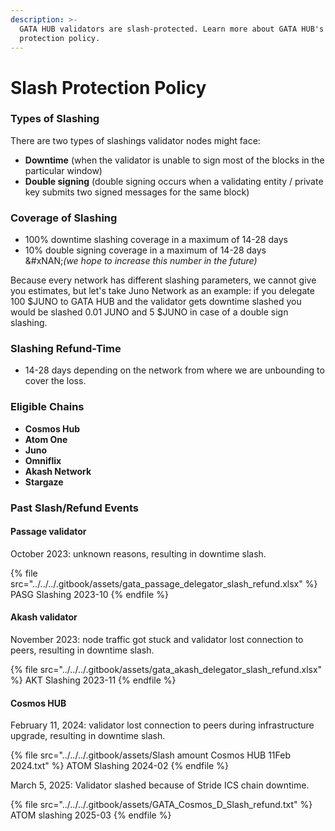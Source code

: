 ```yaml
---
description: >-
  GATA HUB validators are slash-protected. Learn more about GATA HUB's slash
  protection policy.
---
```


# Slash Protection Policy

### Types of Slashing

There are two types of slashings validator nodes might face:

* **Downtime** (when the validator is unable to sign most of the blocks in the particular window)
* **Double signing** (double signing occurs when a validating entity / private key submits two signed messages for the same block)&#x20;

### **Coverage of Slashing**

* 100% downtime slashing coverage in a maximum of 14-28 days
* 10% double signing coverage in a maximum of 14-28 days \
  &#xNAN;_(we hope to increase this number in the future)_&#x20;

Because every network has different slashing parameters, we cannot give you estimates, but let's take Juno Network as an example: if you delegate 100 $JUNO to GATA HUB and the validator gets downtime slashed you would be slashed 0.01 JUNO and 5 $JUNO in case of a double sign slashing.

### **Slashing Refund-Time**

* 14-28 days depending on the network from where we are unbounding to cover the loss.&#x20;

### **Eligible Chains**

* **Cosmos Hub**
* **Atom One**
* **Juno**
* **Omniflix**
* **Akash Network**
* **Stargaze**

### **Past Slash/Refund Events**

#### **Passage validator**&#x20;

October 2023: unknown reasons, resulting in downtime slash.&#x20;

{% file src="../../../.gitbook/assets/gata_passage_delegator_slash_refund.xlsx" %}
PASG Slashing 2023-10
{% endfile %}

#### **Akash validator**

November 2023: node traffic got stuck and validator lost connection to peers, resulting in downtime slash.&#x20;

{% file src="../../../.gitbook/assets/gata_akash_delegator_slash_refund.xlsx" %}
AKT Slashing 2023-11
{% endfile %}

#### Cosmos HUB

February 11, 2024: validator lost connection to peers during infrastructure upgrade, resulting in downtime slash.&#x20;

{% file src="../../../.gitbook/assets/Slash amount Cosmos HUB 11Feb 2024.txt" %}
ATOM Slashing 2024-02
{% endfile %}

March 5, 2025: Validator slashed because of Stride ICS chain downtime.&#x20;



{% file src="../../../.gitbook/assets/GATA_Cosmos_D_Slash_refund.txt" %}
ATOM slashing 2025-03
{% endfile %}
